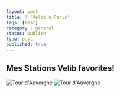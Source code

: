 ```yaml
---
layout: post
title: ! 'Velib à Paris'
tags: [test]
category : general
status: publish
type: post
published: true
---
```


## Mes Stations Velib favorites!
![Tour d'Auvergne](http://v.mat.cc/i/9/008.1j.png)
![Tour d'Auvergne](http://v.mat.cc/i/9/008.1j.png)


